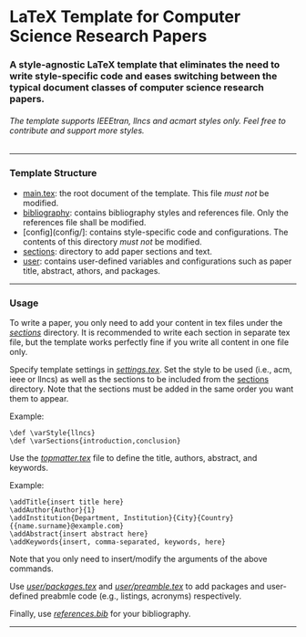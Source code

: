 # LaTeX Template for Computer Science Research Papers

### A style-agnostic LaTeX template that eliminates the need to write style-specific code and eases switching between the typical document classes of computer science research papers.
###### The template supports *IEEEtran*, *llncs* and *acmart* styles only. Feel free to contribute and support more styles.
---

### Template Structure
* [main.tex](main.tex): the root document of the template. This file *must not* be modified.
* [bibliography](bibliography/): contains bibliography styles and references file. Only the references file shall be modified.
* [config](config/]: contains style-specific code and configurations. The contents of this directory *must not* be modified.
* [sections](sections/): directory to add paper sections and text.
* [user](user/): contains user-defined variables and configurations such as paper title, abstract, athors, and packages.
---

### Usage
To write a paper, you only need to add your content in tex files under the [*sections*](sections) directory.
It is recommended to write each section in separate tex file, but the template works perfectly fine if you write all content in one file only.


Specify template settings in [*settings.tex*](user/settings.tex). Set the style to be used (i.e., acm, ieee or llncs) as well as the sections to be included from the [sections](sections) directory. Note that the sections must be added in the same order you want them to appear.

Example:

	\def \varStyle{llncs}
	\def \varSections{introduction,conclusion}


Use the [*topmatter.tex*](user/topmatter.tex) file to define the title, authors, abstract, and keywords.

Example:

    \addTitle{insert title here}
    \addAuthor{Author}{1}
    \addInstitution{Department, Institution}{City}{Country}{{name.surname}@example.com}
    \addAbstract{insert abstract here}
    \addKeywords{insert, comma-separated, keywords, here}

Note that you only need to insert/modify the arguments of the above commands.


Use [*user/packages.tex*](user/packages.tex) and [*user/preamble.tex*](user/preamble.tex) to add packages and user-defined preabmle code (e.g., listings, acronyms) respectively.


Finally, use [*references.bib*](bibliography/references.bib) for your bibliography.

---
